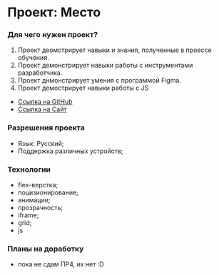# Проект: Место


###  Для чего нужен проект?
1. Проект деомстрирует навыки и знания, полученные в проессе обучения.
2. Проект демонстрирует навыки работы с инструментами разработчика.
3. Проект днмонстрирует умения с программой Figma.
4. Проект демострирует навыки работы с JS


* [Ссылка на GitHub](https://github.com/ArseniySever/russian-travel)
* [Ссылка на Сайт](https://arseniysever.github.io/russian-travel/)

###  Разрешения проекта
* Язык: Русский;
* Поддержка различных устройств;

###  Технологии
* flex-верстка;
* поцизионирование;
* анимации;
* прозрачность;
* iframe;
* grid;
* js

###  Планы на доработку
* пока не сдам ПР4, их нет :D

